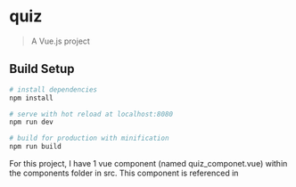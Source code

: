 # quiz

> A Vue.js project

## Build Setup

``` bash
# install dependencies
npm install

# serve with hot reload at localhost:8080
npm run dev

# build for production with minification
npm run build
```

For this project, I have 1 vue component (named quiz_componet.vue) within the components folder in src.  This component is referenced in <template> of App.vue and its props are sent depending on which quiz is selected by the user.  The user selected between 3 quiz types, which dictates which json file (which which quiz questions) is loaded and used for the quiz.  Once the user selects a quiz and clicks "start," the main page disappears (is hidden) behind the loaded quiz.  This main page reappears after the user submits and selects "ok" in the alert box that displays upon submitting.  Therefore, the user can slect a different quiz and continue having fun!

The quiz questions are displayed based on their index within the qQuestions prop (which is an array of question objects, each with a "question" attribute, "choices" attribute, and "correctAnswer" attribute).  The choices for each question are then loaded using a v-for statement, and assigned to radio buttons (allowing users to only select 1 of the possible answers.  Upon selecting a radio button, the user's answer is detremined (through "ans" function in methods) and stored in the data object "userAns."  Upon clicking "next," the user's answer is compared to the correct answer.  If he/she is correct, a counter is incremented, and if he/she is incorrect, the incorrectly answered question is added to an array in order to keep track of previously wrong (or skipped questions).  Skipping a question adds it to the array as well.  

The "previous" button below each question is only clickable once there is a skipped or incorrectly answered question.  Then, after clicking "previous" once, it is once again greyed out due to the fact that the "next" button must be clicked after the "previous" in order to check the newly selcted answer and jump back to the most recent unanswered/wrong question.  Then, if there is anything in the "ret" array, the previous button is once again clickable.  

Finally, upon reaching the final question in the quiz, the "next" button gets greyed out (because there is no next question), and the "submit" button becomes clickable.  Upon selecting "submit," an alert box appears with the results of your quiz, a little message about the results, and an "ok" button, which takes you back to the main page in order to start a new quiz as the user wishes.  This project took me about 6 hours to complete and I referenced w3school for various syntactical nuances of javascript and vue files.  I also collaborated with Val Slepak and Daniel Bernt, as well as the TA's in order to answer some questions that arose regarding this project.   











 
